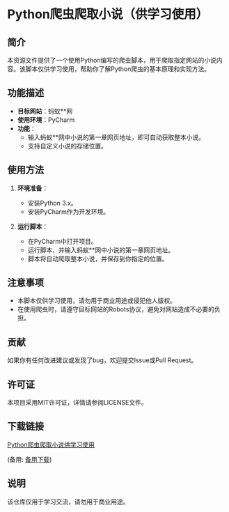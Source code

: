 # Python爬虫爬取小说（供学习使用）

## 简介

本资源文件提供了一个使用Python编写的爬虫脚本，用于爬取指定网站的小说内容。该脚本仅供学习使用，帮助你了解Python爬虫的基本原理和实现方法。

## 功能描述

- **目标网站**：蚂蚁**网
- **使用环境**：PyCharm
- **功能**：
  - 输入蚂蚁**网中小说的第一章网页地址，即可自动获取整本小说。
  - 支持自定义小说的存储位置。

## 使用方法

1. **环境准备**：
   - 安装Python 3.x。
   - 安装PyCharm作为开发环境。

2. **运行脚本**：
   - 在PyCharm中打开项目。
   - 运行脚本，并输入蚂蚁**网中小说的第一章网页地址。
   - 脚本将自动爬取整本小说，并保存到你指定的位置。

## 注意事项

- 本脚本仅供学习使用，请勿用于商业用途或侵犯他人版权。
- 在使用爬虫时，请遵守目标网站的Robots协议，避免对网站造成不必要的负担。

## 贡献

如果你有任何改进建议或发现了bug，欢迎提交Issue或Pull Request。

## 许可证

本项目采用MIT许可证，详情请参阅LICENSE文件。

## 下载链接
[Python爬虫爬取小说供学习使用](https://pan.quark.cn/s/e06751e72aad) 

(备用: [备用下载](https://pan.baidu.com/s/1f-RwwRGzAaKqJ2MCJlD5JQ?pwd=1234))

## 说明

该仓库仅用于学习交流，请勿用于商业用途。
